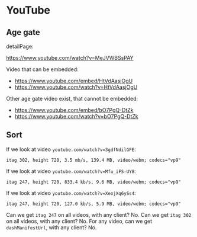 # YouTube

## Age gate

detailPage:

https://www.youtube.com/watch?v=MeJVWBSsPAY

Video that can be embedded:

- https://www.youtube.com/embed/HtVdAasjOgU
- https://www.youtube.com/watch?v=HtVdAasjOgU

Other age gate video exist, that cannot be embedded:

- https://www.youtube.com/embed/bO7PgQ-DtZk
- https://www.youtube.com/watch?v=bO7PgQ-DtZk

## Sort

If we look at video `youtube.com/watch?v=3gdfNdilGFE`:

~~~
itag 302, height 720, 3.5 mb/s, 139.4 MB, video/webm; codecs="vp9"
~~~

If we look at video `youtube.com/watch?v=Mfu_iFS-UY8`:

~~~
itag 247, height 720, 833.4 kb/s, 9.6 MB, video/webm; codecs="vp9"
~~~

If we look at video `youtube.com/watch?v=XeojXq6ySs4`:

~~~
itag 247, height 720, 127.0 kb/s, 5.9 MB, video/webm; codecs="vp9"
~~~

Can we get `itag 247` on all videos, with any client? No. Can we get `itag 302`
on all videos, with any client? No. For any video, can we get
`dashManifestUrl`, with any client? No.

